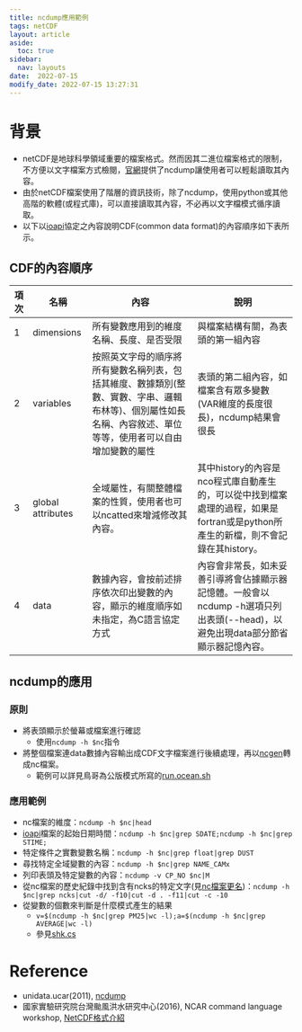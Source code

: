 ```yaml
---
title: ncdump應用範例
tags: netCDF
layout: article
aside:
  toc: true
sidebar:
  nav: layouts
date:  2022-07-15 
modify_date: 2022-07-15 13:27:31
---
```

# 背景
- netCDF是地球科學領域重要的檔案格式。然而因其二進位檔案格式的限制，不方便以文字檔案方式檢閱，[官網](https://www.unidata.ucar.edu/software/netcdf/workshops/2011/utilities/Ncdump.html)提供了ncdump讓使用者可以輕鬆讀取其內容。
- 由於netCDF檔案使用了階層的資訊技術，除了ncdump，使用python或其他高階的軟體(或程式庫)，可以直接讀取其內容，不必再以文字檔模式循序讀取。
- 以下以[ioapi][ioapi]協定之內容說明CDF(common data format)的內容順序如下表所示。

## CDF的內容順序

項次|名稱|內容|說明
-|-|-|-
1|dimensions|所有變數應用到的維度名稱、長度、是否受限|與檔案結構有關，為表頭的第一組內容
2|variables|按照英文字母的順序將所有變數名稱列表，包括其維度、數據類別(整數、實數、字串、邏輯布林等)、個別屬性如長名稱、內容敘述、單位等等，使用者可以自由增加變數的屬性|表頭的第二組內容，如檔案含有眾多變數(VAR維度的長度很長)，ncdump結果會很長
3|global attributes|全域屬性，有關整體檔案的性質，使用者也可以ncatted來增減修改其內容。|其中history的內容是nco程式庫自動產生的，可以從中找到檔案處理的過程，如果是fortran或是python所產生的新檔，則不會記錄在其history。
4|data|數據內容，會按前述排序依次印出變數的內容，顯示的維度順序如未指定，為C語言協定方式|內容會非常長，如未妥善引導將會佔據顯示器記憶體。一般會以ncdump -h選項只列出表頭(--head)，以避免出現data部分節省顯示器記憶內容。

## ncdump的應用
### 原則
- 將表頭顯示於螢幕或檔案進行確認
  - 使用`ncdump -h $nc`指令
- 將整個檔案連data數據內容輸出成CDF文字檔案進行後續處理，再以[ncgen](https://sinotec2.github.io/Focus-on-Air-Quality/utilities/netCDF/pncgen/#ncgen)轉成nc檔案。
  - 範例可以詳見鳥哥為公版模式所寫的[run.ocean.sh](https://github.com/sinotec2/Focus-on-Air-Quality/blob/main/GridModels/TWNEPA_RecommCMAQ/run.ocean.sh.TXT)

### 應用範例
- nc檔案的維度：`ncdump -h $nc|head`
- [ioapi][ioapi]檔案的起始日期時間：`ncdump -h $nc|grep SDATE;ncdump -h $nc|grep STIME;`
- 特定條件之實數變數名稱：`ncdump -h $nc|grep float|grep DUST`
- 尋找特定全域變數的內容：`ncdump -h $nc|grep NAME_CAMx`
- 列印表頭及特定變數的內容：`ncdump -v CP_NO $nc|M`
- 從nc檔案的歷史紀錄中找到含有ncks的特定文字(見[nc檔案更名](https://sinotec2.github.io/Focus-on-Air-Quality/AQana/GAQuality/NCAR_ACOM/MOZART/#nc檔案更名))：`ncdump -h $nc|grep ncks|cut -d/ -f10|cut -d . -f11|cut -c -10`
- 從變數的個數來判斷是什麼模式產生的結果
  - `v=$(ncdump -h $nc|grep PM25|wc -l);a=$(ncdump -h $nc|grep AVERAGE|wc -l)`
  - 參見[shk.cs](https://sinotec2.github.io/Focus-on-Air-Quality/GridModels/POST/do_shk/#shkcs)


# Reference
- unidata.ucar(2011), [ncdump](https://www.unidata.ucar.edu/software/netcdf/workshops/2011/utilities/Ncdump.html)
- 國家實驗研究院台灣颱風洪水研究中心(2016), NCAR command language workshop, [NetCDF格式介紹](http://u.camdemy.com/media/8487)

[ioapi]: <https://sinotec2.github.io/Focus-on-Air-Quality/utilities/netCDF/ioapi/> "I/O API(Input/Output Applications Programming Interface)是美國環保署發展Models-3/EDSS時順帶產生的程式庫(cmascenter, I/O API concept)，用來快速存取NetCDF格式檔案，尤其對Fortran等高階語言而言，是非常必須之簡化程序。"